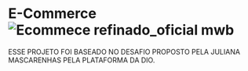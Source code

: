 # E-Commerce![Ecommece refinado_oficial mwb](https://github.com/RubemCoutinho/E-Commerce/assets/132609817/f2bae764-04a2-406e-b974-eed5cf935122)


ESSE PROJETO FOI BASEADO NO DESAFIO PROPOSTO PELA JULIANA MASCARENHAS PELA PLATAFORMA DA DIO.
